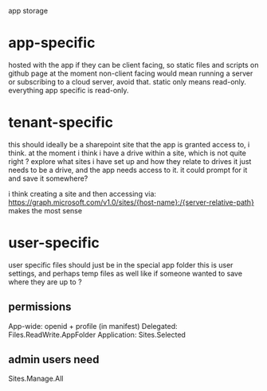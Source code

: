 app storage

# app-specific
hosted with the app if they can be client facing, so static files and scripts on github page at the moment
non-client facing would mean running a server or subscribing to a cloud server, avoid that.
static only means read-only. everything app specific is read-only.

# tenant-specific
this should ideally be a sharepoint site that the app is granted access to, i think.
at the moment i think i have a drive within a site, which is not quite right ?
explore what sites i have set up and how they relate to drives
it just needs to be a drive, and the app needs access to it.
it could prompt for it and save it somewhere? 

i think creating a site and then accessing via:
https://graph.microsoft.com/v1.0/sites/{host-name}:/{server-relative-path}
makes the most sense


# user-specific
user specific files should just be in the special app folder
this is user settings, and perhaps temp files as well like if someone wanted to save where they are up to ?


## permissions
App-wide: openid + profile (in manifest)
Delegated: Files.ReadWrite.AppFolder
Application: Sites.Selected

## admin users need
Sites.Manage.All